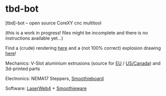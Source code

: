 # tbd-bot
[tbd]-bot – open source CoreXY cnc multitool 

(this is a work in progress! files might be incomplete and there is no instructions available yet...)


Find a (crude) rendering [here](tbd-bot-assembly-rendering.PNG)
and a (not 100% correct) explosion drawing [here](tbd-bot-assembly-explosion-v0.png)!


Mechanics: V-Slot aluminium extrusions (source for [EU](http://www.ratrig.com/) / [US/Canada](http://openbuildspartstore.com)) and 3d-printed parts

Electronics: NEMA17 Steppers, [Smoothieboard](http://smoothieware.org/getting-smoothieboard)

Software: [LaserWeb4](https://github.com/LaserWeb/LaserWeb4) + [Smoothieware](http://smoothieware.org/)
